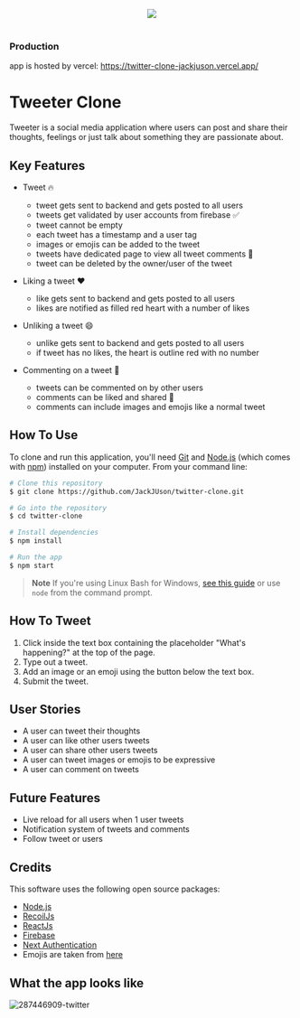 <p align="center">
  <img src="https://user-images.githubusercontent.com/108652931/212784099-d20d93e0-c13f-44a8-b5fb-dc485de5755c.png"
</p>

<br/>
<br/>

### Production
app is hosted by vercel: https://twitter-clone-jackjuson.vercel.app/


# Tweeter Clone
Tweeter is a social media application where users can post and share their thoughts, feelings or just talk about something they are passionate about.

## Key Features
- Tweet 🔥
  - tweet gets sent to backend and gets posted to all users
  - tweets get validated by user accounts from firebase ✅
  - tweet cannot be empty
  - each tweet has a timestamp and a user tag
  - images or emojis can be added to the tweet
  - tweets have dedicated page to view all tweet comments 🤝
  - tweet can be deleted by the owner/user of the tweet

- Liking a tweet ❤️
  - like gets sent to backend and gets posted to all users
  - likes are notified as filled red heart with a number of likes

- Unliking a tweet 😄
  - unlike gets sent to backend and gets posted to all users
  - if tweet has no likes, the heart is outline red with no number

- Commenting on a tweet 💬
  - tweets can be commented on by other users
  - comments can be liked and shared 🎉
  - comments can include images and emojis like a normal tweet


## How To Use
To clone and run this application, you'll need [Git](https://git-scm.com) and [Node.js](https://nodejs.org/en/download/) (which comes with [npm](http://npmjs.com)) installed on your computer. From your command line:

```bash
# Clone this repository
$ git clone https://github.com/JackJUson/twitter-clone.git

# Go into the repository
$ cd twitter-clone

# Install dependencies
$ npm install

# Run the app
$ npm start
```
> **Note**
> If you're using Linux Bash for Windows, [see this guide](https://www.howtogeek.com/261575/how-to-run-graphical-linux-desktop-applications-from-windows-10s-bash-shell/) or use `node` from the command prompt.


## How To Tweet
1. Click inside the text box containing the placeholder "What's happening?" at the top of the page.
2. Type out a tweet.
3. Add an image or an emoji using the button below the text box.
4. Submit the tweet.

## User Stories
- A user can tweet their thoughts
- A user can like other users tweets
- A user can share other users tweets
- A user can tweet images or emojis to be expressive
- A user can comment on tweets

## Future Features
- Live reload for all users when 1 user tweets
- Notification system of tweets and comments
- Follow tweet or users

## Credits
This software uses the following open source packages:

- [Node.js](https://nodejs.org/)
- [RecoilJs](https://recoiljs.org/)
- [ReactJs](https://reactjs.org/)
- [Firebase](https://firebase.google.com/)
- [Next Authentication](https://next-auth.js.org/)
- Emojis are taken from [here](https://emojiguide.com/)

## What the app looks like
![287446909-twitter](https://user-images.githubusercontent.com/108652931/212782960-0f742399-ceff-4d1a-992f-53430013e8f5.PNG)

